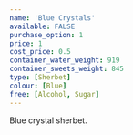 ```yaml
---
name: 'Blue Crystals'
available: FALSE
purchase_option: 1
price: 1
cost_price: 0.5
container_water_weight: 919
container_sweets_weight: 845
type: [Sherbet]
colour: [Blue]
free: [Alcohol, Sugar]
---
```

Blue crystal sherbet.
